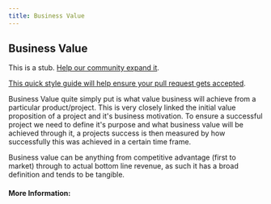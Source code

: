 ```yaml
---
title: Business Value
---
```


## Business Value

This is a stub. [Help our community expand it](https://github.com/freeCodeCamp/guide-articles/tree/master/articles/Agile/Business-Value/index.md).

[This quick style guide will help ensure your pull request gets accepted](https://github.com/freeCodeCamp/guide-articles/blob/master/README.md).

<!-- The article goes here, in GitHub-flavored Markdown. Feel free to add YouTube videos, images, and CodePen/JSBin embeds  -->
Business Value quite simply put is what value business will achieve from a particular product/project. This is very closely linked the initial value proposition of a project and it's business motivation. To ensure a successful project we need to define it's purpose and what business value will be achieved through it, a projects success is then measured by how successfully this was achieved in a certain time frame.

Business value can be anything from competitive advantage (first to market) through to actual bottom line revenue, as such it has a broad definition and tends to be tangible. 

#### More Information:
<!-- Please add any articles you think might be helpful to read before writing the article -->


